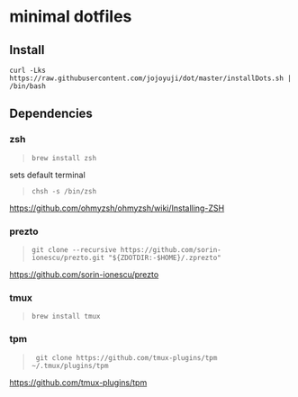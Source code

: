 # minimal dotfiles

## Install
```
curl -Lks https://raw.githubusercontent.com/jojoyuji/dot/master/installDots.sh | /bin/bash
```

## Dependencies

### zsh 

>  ```brew install zsh```

sets default terminal
> ``` chsh -s /bin/zsh ```

https://github.com/ohmyzsh/ohmyzsh/wiki/Installing-ZSH

### prezto

> ```git clone --recursive https://github.com/sorin-ionescu/prezto.git "${ZDOTDIR:-$HOME}/.zprezto"```

https://github.com/sorin-ionescu/prezto

### tmux

>  ```brew install tmux```

### tpm 

>  ``` git clone https://github.com/tmux-plugins/tpm ~/.tmux/plugins/tpm```

https://github.com/tmux-plugins/tpm

